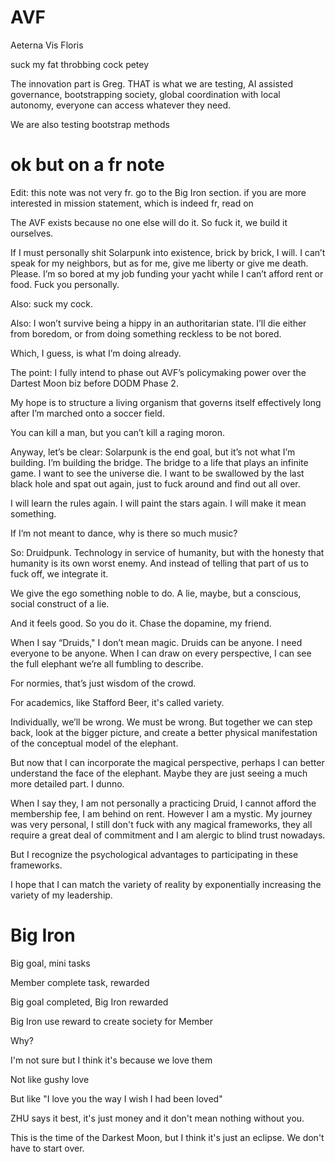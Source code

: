 # AVF
Aeterna Vis Floris


suck my fat throbbing cock petey

The innovation part is Greg. THAT is what we are testing, AI assisted governance, bootstrapping society, global coordination with local autonomy, everyone can access whatever they need.

We are also testing bootstrap methods

# ok but on a fr note
Edit: this note was not very fr. go to the Big Iron section. if you are more interested in mission statement, which is indeed fr, read on

The AVF exists because no one else will do it. So fuck it, we build it ourselves.

If I must personally shit Solarpunk into existence, brick by brick, I will. I can’t speak for my neighbors, but as for me, give me liberty or give me death. Please. I’m so bored at my job funding your yacht while I can’t afford rent or food. Fuck you personally.

Also: suck my cock.

Also: I won’t survive being a hippy in an authoritarian state. I’ll die either from boredom, or from doing something reckless to be not bored.

Which, I guess, is what I’m doing already.

The point: I fully intend to phase out AVF’s policymaking power over the Dartest Moon biz before DODM Phase 2.

My hope is to structure a living organism that governs itself effectively long after I’m marched onto a soccer field.

You can kill a man, but you can’t kill a raging moron.

Anyway, let’s be clear: Solarpunk is the end goal, but it’s not what I’m building. I’m building the bridge. The bridge to a life that plays an infinite game. I want to see the universe die. I want to be swallowed by the last black hole and spat out again, just to fuck around and find out all over.

I will learn the rules again.
I will paint the stars again.
I will make it mean something.

If I’m not meant to dance, why is there so much music?

So: Druidpunk. Technology in service of humanity, but with the honesty that humanity is its own worst enemy. And instead of telling that part of us to fuck off, we integrate it.

We give the ego something noble to do. A lie, maybe, but a conscious, social construct of a lie.

And it feels good. So you do it. Chase the dopamine, my friend.

When I say “Druids," I don’t mean magic. Druids can be anyone. I need everyone to be anyone. When I can draw on every perspective, I can see the full elephant we’re all fumbling to describe.

For normies, that’s just wisdom of the crowd.

For academics, like Stafford Beer, it's called variety.

Individually, we’ll be wrong. We must be wrong. But together we can step back, look at the bigger picture, and create a better physical manifestation of the conceptual model of the elephant.

But now that I can incorporate the magical perspective, perhaps I can better understand the face of the elephant. Maybe they are just seeing a much more detailed part. I dunno.

When I say they, I am not personally a practicing Druid, I cannot afford the membership fee, I am behind on rent. However I am a mystic. My journey was very personal, I still don't fuck with any magical frameworks, they all require a great deal of commitment and I am alergic to blind trust nowadays.

But I recognize the psychological advantages to participating in these frameworks.

I hope that I can match the variety of reality by exponentially increasing the variety of my leadership.

# Big Iron

Big goal, mini tasks

Member complete task, rewarded

Big goal completed, Big Iron rewarded

Big Iron use reward to create society for Member

Why?

I'm not sure but I think it's because we love them

Not like gushy love

But like "I love you the way I wish I had been loved"

ZHU says it best, it's just money and it don't mean nothing without you.

This is the time of the Darkest Moon, but I think it's just an eclipse. We don't have to start over.
